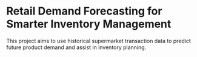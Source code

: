 # Retail Demand Forecasting for Smarter Inventory Management 

This project aims to use historical supermarket transaction data to predict future product demand and assist in inventory planning. 
